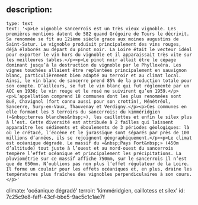 description:
  -
    type: text
    text: '<p>Le vignoble sancerrois est un très vieux vignoble. Les premières mentions datent de 582 quand Grégoire de Tours le décrivit. Sa renommée se fit au 12ième siècle grace aux moines augustins de Saint-Satur. Le vignoble produisit principalement des vins rouges, déjà élaborés au départ du pinot noir. La Loire était le vecteur idéal pour exporter le vin hors du vignoble et il apparaissait très vite sur les meilleures tables.</p><p>Le pinot noir allait être le cépage dominant jusqu’à la destruction du vignoble par le Phylloxéra. Les vignes touchées allaient être replantées principalement en sauvignon blanc, particulièrement bien adapté au terroir et au climat local. Ainsi, le vin blanc de sancerre prend 85% de la production totale pour son compte. D’ailleurs, se fut le vin blanc qui fut réglementé par un AOC en 1936; le vin rouge et le rosé ne suivirent qu’en 1959.</p><p>L’appellation comprend 18 communes dont les plus renommées sont Bué, Chavignol (fort connu aussi pour son crottin), Ménétréol, Sancerre, Sury-en-Vaux, Thauvenay et Verdigny.</p><p>Ces communes en elle formant les 3 terroirs du sancerrois: du kimméridgien («&nbsp;terres blanches&nbsp;»), les caillottes et enfin le silex plus à l’est. Cette diversité est attribuée à 2 failles qui laissent apparaître les sédiments et éboulements de 3 périodes géologiques: là où le crétacé, l’éocène et le jurassique sont séparés par près de 100 millions d’années, ils se rejoignent géographiquement.</p><p>Le climat est océanique dégradé. Le massif du «&nbsp;Pays Fort&nbsp;» (450m d’altitude) tout juste à l’ouest et au nord-ouest du sancerrois tempère l’effet océanique et principalement les précipitations. La pluviométrie sur ce massif affiche 750mm, sur le sancerrois il n’est que de 650mm. N’oublions pas non plus l’effet régulateur de la Loire. Il forme un couloir pour les effets océaniques et, en plus, draine les températures plus fraîches des vignobles perpendiculaires à son cours.</p>'
climate: 'océanique dégradé'
terroir: 'kimméridgien, caillotess et silex'
id: 7c25c9e8-faff-43cf-bbe5-9ac5c1c1ae7f
